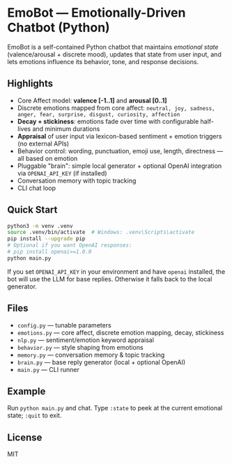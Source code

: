 
# EmoBot — Emotionally-Driven Chatbot (Python)

EmoBot is a self-contained Python chatbot that maintains *emotional state* (valence/arousal + discrete mood), 
updates that state from user input, and lets emotions influence its behavior, tone, and response decisions.

## Highlights
- Core Affect model: **valence [-1..1]** and **arousal [0..1]**
- Discrete emotions mapped from core affect: `neutral, joy, sadness, anger, fear, surprise, disgust, curiosity, affection`
- **Decay + stickiness**: emotions fade over time with configurable half-lives and minimum durations
- **Appraisal** of user input via lexicon-based sentiment + emotion triggers (no external APIs)
- Behavior control: wording, punctuation, emoji use, length, directness — all based on emotion
- Pluggable "brain": simple local generator + optional OpenAI integration via `OPENAI_API_KEY` (if installed)
- Conversation memory with topic tracking
- CLI chat loop

## Quick Start

```bash
python3 -m venv .venv
source .venv/bin/activate  # Windows: .venv\Scripts\activate
pip install --upgrade pip
# Optional if you want OpenAI responses:
# pip install openai>=1.0.0
python main.py
```

If you set `OPENAI_API_KEY` in your environment and have `openai` installed, the bot will use the LLM for base replies. 
Otherwise it falls back to the local generator.

## Files
- `config.py` — tunable parameters
- `emotions.py` — core affect, discrete emotion mapping, decay, stickiness
- `nlp.py` — sentiment/emotion keyword appraisal
- `behavior.py` — style shaping from emotions
- `memory.py` — conversation memory & topic tracking
- `brain.py` — base reply generator (local + optional OpenAI)
- `main.py` — CLI runner

## Example
Run `python main.py` and chat. Type `:state` to peek at the current emotional state; `:quit` to exit.

## License
MIT
